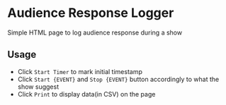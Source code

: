 # Audience Response Logger

Simple HTML page to log audience response during a show

## Usage
- Click `Start Timer` to mark initial timestamp
- Click `Start {EVENT}` and `Stop {EVENT}` button accordingly to what the show suggest
- Click `Print` to display data(in CSV) on the page
